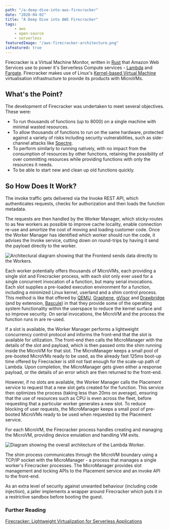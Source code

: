 ```yaml
---
path: "/a-deep-dive-into-aws-firecracker"
date: "2020-04-02"
title: "A Deep Dive into AWS Firecracker"
tags:
    - aws
    - open-source
    - serverless
featuredImage: "/aws-firecracker-architecture.png"
isFeatured: true
---
```

Firecracker is a Virtual Machine Monitor, written in [Rust](https://www.rust-lang.org/) that Amazon Web Services use to power it's Serverless Compute services - [Lambda](https://aws.amazon.com/lambda/) and [Fargate](https://aws.amazon.com/fargate/). Firecracker makes use of Linux's [Kernel-based Virtual Machine](https://www.linux-kvm.org/page/Main_Page) virtualisation infrastructure to provide its products with MicroVMs.

## What's the Point?

The development of Firecracker was undertaken to meet several objectives. These were:
* To run thousands of functions (up to 8000) on a single machine with minimal wasted resources.
* To allow thousands of functions to run on the same hardware, protected against a variety of risks including security vulnerabilities, such as side-channel attacks like [Spectre](https://meltdownattack.com/).
* To perform similarly to running natively, with no impact from the consumption of resources by other functions, retaining the possibility of over committing resources while providing functions with only the resources it needs.
* To be able to start new and clean up old functions quickly.

## So How Does It Work?

The invoke traffic gets delivered via the Invoke REST API, which authenticates requests, checks for authorization and then loads the function metadata.

The requests are then handled by the Worker Manager, which sticky-routes to as few workers as possible to improve cache locality, enable connection re-use and amortize the cost of moving and loading customer code. Once the Worker Manager has identified which worker should run the code, it advises the Invoke service, cutting down on round-trips by having it send the payload directly to the worker.

![Architectural diagram showing that the Frontend sends data directly to the Workers.](/firecracker-data-flow.jpg)

Each worker potentially offers thousands of MicroVMs, each providing a single slot and Firecracker process, with each slot only ever used for a single concurrent invocation of a function, but many serial invocations. Each slot supplies a pre-loaded execution environment for a function, including a minimized Linux kernel, userland and a shim control process. This method is like that offered by [QEMU](https://www.qemu.org/), [Graphene](https://grapheneproject.io/), [gVisor](https://cloud.google.com/blog/products/gcp/open-sourcing-gvisor-a-sandboxed-container-runtime) and [Drawbridge](https://www.microsoft.com/en-us/research/project/drawbridge/) (and by extension, [Bascule](https://www.microsoft.com/en-us/research/wp-content/uploads/2016/02/bascule_eurosys13.pdf)) in that they provide some of the operating system functionality within the userspace to reduce the kernel surface and so improve security. On serial invocations, the MicroVM and the process the function runs in are re-used.

If a slot is available, the Worker Manager performs a lightweight concurrency control protocol and informs the front-end that the slot is available for utilization. The front-end then calls the MicroManager with the details of the slot and payload, which is then passed onto the shim running inside the MicroVM for that slot. The MicroManager keeps a small pool of pre-booted MicroVMs ready to be used, as the already fast 125ms boot-up time offered by Firecracker is still not fast enough for the scale-up path of Lambda. Upon completion, the MicroManager gets given either a response payload, or the details of an error which are then returned to the front-end.

However, if no slots are available, the Worker Manager calls the Placement service to request that a new slot gets created for the function. This service then optimizes the process (taking less than 20ms on average), ensuring that the use of resources such as CPU is even across the fleet, before requesting that a particular worker generates a new slot. To reduce blocking of user requests, the MicroManager keeps a small pool of pre-booted MicroVMs ready to be used when requested by the Placement service.

For each MicroVM, the Firecracker process handles creating and managing the MicroVM, providing device emulation and handling VM exits. 

![Diagram showing the overall architecture of the Lambda Worker.](/firecracker-worker-architecture.jpg)

The shim process communicates through the MicroVM boundary using a TCP/IP socket with the MicroManager - a process that manages a single worker's Firecracker processes. The MicroManager provides slot management and locking APIs to the Placement service and an invoke API to the front-end.

As an extra level of security against unwanted behaviour (including code injection), a jailer implements a wrapper around Firecracker which puts it in a restrictive sandbox before booting the guest.

### Further Reading
[Firecracker: Lightweight Virtualization
for Serverless Applications](https://www.usenix.org/system/files/nsdi20-paper-agache.pdf)